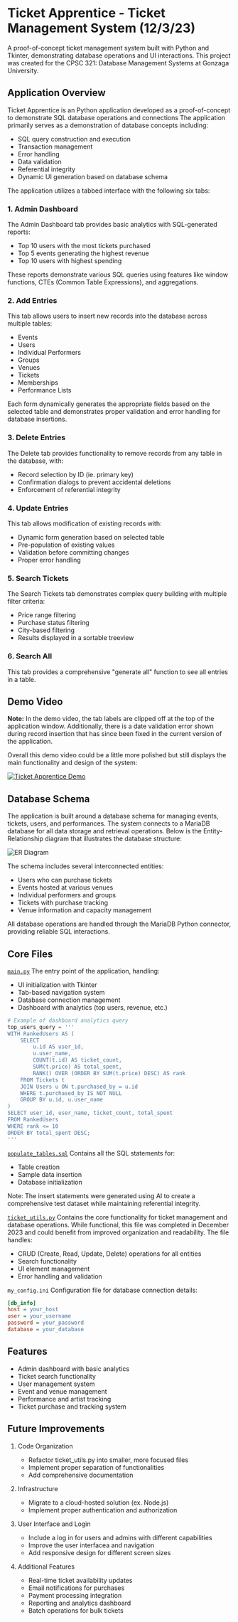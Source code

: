 # Ticket Apprentice - Ticket Management System (12/3/23)

A proof-of-concept ticket management system built with Python and Tkinter, demonstrating database operations and UI interactions. This project was created for the CPSC 321: Database Management Systems at Gonzaga University.

## Application Overview

Ticket Apprentice is an Python application developed as a proof-of-concept to demonstrate SQL database operations and connections 
The application primarily serves as a demonstration of database concepts including:
- SQL query construction and execution
- Transaction management
- Error handling
- Data validation
- Referential integrity
- Dynamic UI generation based on database schema

The application utilizes a tabbed interface with the following six tabs: 

### 1. Admin Dashboard
The Admin Dashboard tab provides basic analytics with SQL-generated reports:
- Top 10 users with the most tickets purchased
- Top 5 events generating the highest revenue
- Top 10 users with highest spending

These reports demonstrate various SQL queries using features like window functions, CTEs (Common Table Expressions), and aggregations.

### 2. Add Entries
This tab allows users to insert new records into the database across multiple tables:
- Events
- Users 
- Individual Performers
- Groups
- Venues
- Tickets
- Memberships
- Performance Lists

Each form dynamically generates the appropriate fields based on the selected table and demonstrates proper validation and error handling for database insertions.

### 3. Delete Entries
The Delete tab provides functionality to remove records from any table in the database, with:
- Record selection by ID (ie. primary key)
- Confirmation dialogs to prevent accidental deletions
- Enforcement of referential integrity

### 4. Update Entries
This tab allows modification of existing records with:
- Dynamic form generation based on selected table
- Pre-population of existing values
- Validation before committing changes
- Proper error handling

### 5. Search Tickets
The Search Tickets tab demonstrates complex query building with multiple filter criteria:
- Price range filtering
- Purchase status filtering
- City-based filtering
- Results displayed in a sortable treeview

### 6. Search All
This tab provides a comprehensive "generate all" function to see all entries in a table. 


## Demo Video
**Note:** In the demo video, the tab labels are clipped off at the top of the application window. Additionally, there is a date validation error shown during record insertion that has since been fixed in the current version of the application. 

Overall this demo video could be a little more polished but still displays the main functionality and design of the system:

[![Ticket Apprentice Demo](https://img.youtube.com/vi/hr3miduw4tk/0.jpg)](https://www.youtube.com/watch?v=hr3miduw4tk)


## Database Schema
The application is built around a database schema for managing events, tickets, users, and performances. The system connects to a MariaDB database for all data storage and retrieval operations. Below is the Entity-Relationship diagram that illustrates the database structure:

![ER Diagram](ER_diagram.png)

The schema includes several interconnected entities:
- Users who can purchase tickets
- Events hosted at various venues
- Individual performers and groups
- Tickets with purchase tracking
- Venue information and capacity management

All database operations are handled through the MariaDB Python connector, providing reliable SQL interactions.

## Core Files

[`main.py`](https://github.com/dom-schulz/ticket-management-system/blob/main/main.py)
The entry point of the application, handling:
- UI initialization with Tkinter
- Tab-based navigation system
- Database connection management
- Dashboard with analytics (top users, revenue, etc.)

```python
# Example of dashboard analytics query
top_users_query = '''
WITH RankedUsers AS (
    SELECT
        u.id AS user_id,
        u.user_name,
        COUNT(t.id) AS ticket_count,
        SUM(t.price) AS total_spent,
        RANK() OVER (ORDER BY SUM(t.price) DESC) AS rank
    FROM Tickets t
    JOIN Users u ON t.purchased_by = u.id
    WHERE t.purchased_by IS NOT NULL
    GROUP BY u.id, u.user_name
)
SELECT user_id, user_name, ticket_count, total_spent
FROM RankedUsers
WHERE rank <= 10
ORDER BY total_spent DESC;
'''
```

[`populate_tables.sql`](https://github.com/dom-schulz/ticket-management-system/blob/main/populate_tables.sql)
Contains all the SQL statements for:
- Table creation
- Sample data insertion
- Database initialization

Note: The insert statements were generated using AI to create a comprehensive test dataset while maintaining referential integrity.


[`ticket_utils.py`](https://github.com/dom-schulz/ticket-management-system/blob/main/ticket_utils.py)
Contains the core functionality for ticket management and database operations. While functional, this file was completed in December 2023 and could benefit from improved organization and readability. The file handles:
- CRUD (Create, Read, Update, Delete) operations for all entities
- Search functionality
- UI element management
- Error handling and validation


`my_config.ini`
Configuration file for database connection details:
```ini
[db_info]
host = your_host
user = your_username
password = your_password
database = your_database
```

## Features
- Admin dashboard with basic analytics
- Ticket search functionality
- User management system
- Event and venue management
- Performance and artist tracking
- Ticket purchase and tracking system

## Future Improvements

1. Code Organization
   - Refactor ticket_utils.py into smaller, more focused files
   - Implement proper separation of functionalities
   - Add comprehensive documentation

2. Infrastructure
   - Migrate to a cloud-hosted solution (ex. Node.js)
   - Implement proper authentication and authorization

3. User Interface and Login
   - Include a log in for users and admins with different capabilities
   - Improve the user interfacea and navigation
   - Add responsive design for different screen sizes

4. Additional Features
   - Real-time ticket availability updates
   - Email notifications for purchases
   - Payment processing integration
   - Reporting and analytics dashboard
   - Batch operations for bulk tickets